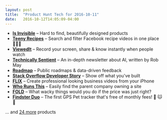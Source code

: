 ```yaml
---
layout: post
title:  "Product Hunt Tech for 2016-10-11"
date:   2016-10-12T14:05:09-04:00
---
```


* **[Is Invisible](https://www.producthunt.com/tech/is-invisible?utm_campaign=producthunt-api&utm_medium=api&utm_source=Application%3A+Daily+Digest+RSS+%28ID%3A+3202%29)** – Hard to find, beautifully designed products
* **[Teeny Recipes](https://www.producthunt.com/tech/teeny-recipes?utm_campaign=producthunt-api&utm_medium=api&utm_source=Application%3A+Daily+Digest+RSS+%28ID%3A+3202%29)** – Search and filter Facebook recipe videos in one place 🍳🍔🍪
* **[ViewedIt](https://www.producthunt.com/tech/viewedit?utm_campaign=producthunt-api&utm_medium=api&utm_source=Application%3A+Daily+Digest+RSS+%28ID%3A+3202%29)** – Record your screen, share & know instantly when people watch
* **[Technically Sentient](https://www.producthunt.com/tech/technically-sentient?utm_campaign=producthunt-api&utm_medium=api&utm_source=Application%3A+Daily+Digest+RSS+%28ID%3A+3202%29)** – An in-depth newsletter about AI, written by Rob May
* **[Roadmap](https://www.producthunt.com/tech/roadmap-3?utm_campaign=producthunt-api&utm_medium=api&utm_source=Application%3A+Daily+Digest+RSS+%28ID%3A+3202%29)** – Public roadmaps & data-driven feedback
* **[Stack Overflow Developer Story](https://www.producthunt.com/tech/stack-overflow-developer-story?utm_campaign=producthunt-api&utm_medium=api&utm_source=Application%3A+Daily+Digest+RSS+%28ID%3A+3202%29)** – Show off what you've built
* **[FLIX](https://www.producthunt.com/tech/flix-2?utm_campaign=producthunt-api&utm_medium=api&utm_source=Application%3A+Daily+Digest+RSS+%28ID%3A+3202%29)** – Create professional looking business videos from your iPhone
* **[Who Runs This](https://www.producthunt.com/tech/who-runs-this?utm_campaign=producthunt-api&utm_medium=api&utm_source=Application%3A+Daily+Digest+RSS+%28ID%3A+3202%29)** – Easily find the parent company owning a site
* **[FOLD](https://www.producthunt.com/tech/fold-4?utm_campaign=producthunt-api&utm_medium=api&utm_source=Application%3A+Daily+Digest+RSS+%28ID%3A+3202%29)** – What wacky things would you do if the price was just right?
* **[Findster Duo](https://www.producthunt.com/tech/findster-duo?utm_campaign=producthunt-api&utm_medium=api&utm_source=Application%3A+Daily+Digest+RSS+%28ID%3A+3202%29)** – The first GPS Pet tracker that's free of monthly fees! 🐶 🐱 🦁

… and [24 more](https://www.producthunt.com/tech) products